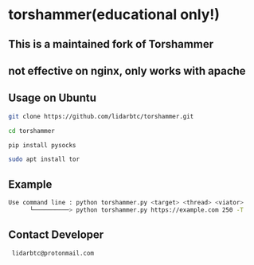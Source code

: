 # torshammer(educational only!)

## This is a maintained fork of Torshammer

## not effective on nginx, only works with apache

## Usage on Ubuntu
```sh
git clone https://github.com/lidarbtc/torshammer.git

cd torshammer

pip install pysocks

sudo apt install tor

```

## Example
```sh
Use command line : python torshammer.py <target> <thread> <viator>
      └──────────> python torshammer.py https://example.com 250 -T
```
## Contact Developer
```sh
 lidarbtc@protonmail.com
```
